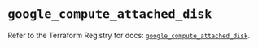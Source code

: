 # `google_compute_attached_disk`

Refer to the Terraform Registry for docs: [`google_compute_attached_disk`](https://registry.terraform.io/providers/hashicorp/google/5.32.0/docs/resources/compute_attached_disk).
